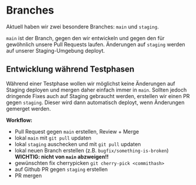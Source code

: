 # Branches

Aktuell haben wir zwei besondere Branches: `main` und `staging`.

`main` ist der Branch, gegen den wir entwickeln und gegen den für gewöhnlich unsere Pull Requests laufen.
Änderungen auf `staging` werden auf unserer Staging-Umgebung deployt.

## Entwicklung während Testphasen

Während einer Testphase wollen wir möglichst keine Änderungen auf Staging deployen und mergen daher einfach
immer in `main`. Sollten jedoch dringende Fixes auch auf Staging gebraucht werden, erstellen wir einen PR
gegen `staging`. Dieser wird dann automatisch deployt, wenn Änderungen gemerget werden.

**Workflow:**

- Pull Request gegen `main` erstellen, Review + Merge
- lokal `main` mit `git pull` updaten
- lokal `staging` auschecken und mit `git pull` updaten
- lokal neuen Branch erstellen (z.B. `bugfix/something-is-broken`) **WICHTIG: nicht von `main` abzweigen!!**
- gewünschten fix cherrypicken `git cherry-pick <commithash>`
- auf Github PR gegen `staging` erstellen
- PR mergen
